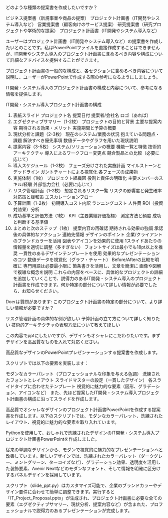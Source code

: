 どのような種類の提案書を作成したいですか？

ビジネス提案書（新規事業や商品の提案）
プロジェクト計画書（IT開発やシステム導入など）
営業提案書（顧客向けのサービス提案）
研究提案書（研究プロジェクトや学術的な提案）
プロジェクト計画書（IT開発やシステム導入など）

ユーザーはプロジェクト計画書（IT開発やシステム導入など）の提案書を作成したいとのことです。私はPowerPointファイルを直接作成することはできませんが、IT開発やシステム導入のプロジェクト計画書に含めるべき内容や構成について詳細なアドバイスを提供することができます。

プロジェクト計画書の一般的な構成と、各セクションに含めるべき内容について説明し、ユーザーがPowerPointで作成する際の参考になるようにしましょう。

IT開発・システム導入のプロジェクト計画書の構成と内容について、参考になる情報を提供します。

IT開発・システム導入プロジェクト計画書の構成
1. 表紙スライド
プロジェクト名
提案日付
提案者/会社名
ロゴ（あれば）
2. エグゼクティブサマリー（1-2枚）
プロジェクトの目的と背景
主要な提案内容
期待される効果・メリット
実施期間と予算の概要
3. 現状分析と課題（2-3枚）
現在のシステム/業務の状況
抱えている問題点・課題
解決すべき優先事項
数値データやグラフを用いた現状説明
4. 提案内容（3-5枚）
システム/ソリューションの概要
機能一覧と特徴
技術的アーキテクチャ
導入によるワークフロー変更点
競合製品との比較（必要に応じて）
5. 導入スケジュール（1-2枚）
フェーズ分けされた実施計画
マイルストーンとデッドライン
ガントチャートによる視覚化
各フェーズの成果物
6. 実施体制（1枚）
プロジェクト組織図
役割と責任の明確化
主要メンバーのスキル/経験
外部協力会社（必要に応じて）
7. リスク管理計画（1-2枚）
想定されるリスク一覧
リスクの影響度と発生確率
対応策と緩和策
エスカレーションフロー
8. 予算計画（1-2枚）
初期導入コスト内訳
ランニングコスト
人件費
ROI（投資対効果）分析
9. 成功基準と評価方法（1枚）
KPI（主要業績評価指標）
測定方法と頻度
成功と判断する基準値
10. まとめと次のステップ（1枚）
提案内容の再確認
期待される効果の強調
承認後の具体的なアクション
連絡先情報
デザインのポイント
企業/クライアントのブランドカラーを活用
図表やアイコンを効果的に使用
1スライドあたりの情報量を適切に調整（多すぎない）
フォントサイズは最小でも18pt以上を推奨
一貫性のあるデザインテンプレートを使用
効果的なプレゼンテーションのコツ
数値データを視覚化（グラフ・チャート）
Before/Afterの比較を明確に
専門用語は必要最小限に
箇条書きを活用し、文章を簡潔に
画像や図解で複雑な概念を説明
これらの内容をベースに、具体的なプロジェクトの詳細を追加していくことで、説得力のあるIT開発・システム導入のプロジェクト計画書を作成できます。何か特定の部分について詳しい情報が必要でしたら、お知らせください。

Doerは質問があります:
このプロジェクト計画書の特定の部分について、より詳しい情報が必要ですか？

リスク管理計画の具体的な例が欲しい
予算計画の立て方について詳しく知りたい
技術的アーキテクチャの表現方法について教えてほしい

この内容でpptにしたいですが、デザインもオシャレにこだわりたいです。まずデザインを高品質なものを入れて対応ください。

高品質なデザインのPowerPointプレゼンテーションする提案書を作成します。

スクリプトでは以下の要素を実装します：

モダンなカラーパレット（プロフェッショナルな印象を与える色調）
洗練されたフォントとレイアウト
スライドマスターの設定（一貫したデザイン）
各スライドタイプに合わせたテンプレート
視覚的に魅力的な要素（図形、グラデーション、アイコンなど）
また、先ほど提案したIT開発・システム導入プロジェクト計画書の構成に沿ってスライドを作成します。

高品質でオシャレなデザインのプロジェクト計画書PowerPointを作成する提案書を作成します。以下のスクリプトでは、モダンなカラーパレット、洗練されたレイアウト、視覚的に魅力的な要素を取り入れています。

Pythonを使用して、おしゃれで洗練されたデザインのIT開発・システム導入プロジェクト計画書PowerPointを作成しました。

従来の単調なデザインから、モダンで視覚的に魅力的なプレゼンテーションへと改善しています。新しいデザインでは、洗練されたカラーパレット（ダークグレー、ミントグリーン、ターコイズなど）、グラデーション効果、透明度を活用した装飾要素、Avenir Nextなどのモダンなフォント、そして情報を明確に区分けするパネルデザインを採用しています。

スクリプト（slide_ppt.py）はカスタマイズ可能で、企業のブランドカラーやデザイン要件に合わせて簡単に調整できます。実行すると「IT_Project_Proposal.pptx」が生成され、プロジェクト計画書に必要な全ての要素（エグゼクティブサマリー、現状分析、提案内容など）が含まれた、プロフェッショナルで説得力のあるプレゼンテーションが完成します。